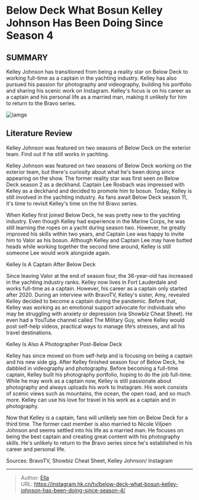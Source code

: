 # Below Deck What Bosun Kelley Johnson Has Been Doing Since Season 4


## SUMMARY 



  Kelley Johnson has transitioned from being a reality star on Below Deck to working full-time as a captain in the yachting industry.   Kelley has also pursued his passion for photography and videography, building his portfolio and sharing his scenic work on Instagram.   Kelley&#39;s focus is on his career as a captain and his personal life as a married man, making it unlikely for him to return to the Bravo series.  

![iamge](https://static1.srcdn.com/wordpress/wp-content/uploads/2023/12/below-deck_-what-bosun-kelley-johnson-has-been-doing-since-season-4.jpg)

## Literature Review
Kelley Johnson was featured on two seasons of Below Deck on the exterior team. Find out if he still works in yachting.




Kelley Johnson was featured on two seasons of Below Deck working on the exterior team, but there&#39;s curiosity about what he&#39;s been doing since appearing on the show. The former reality star was first seen on Below Deck season 2 as a deckhand. Captain Lee Rosbach was impressed with Kelley as a deckhand and decided to promote him to bosun. Today, Kelley is still involved in the yachting industry. As fans await Below Deck season 11, it&#39;s time to revisit Kelley&#39;s time on the hit Bravo series.




When Kelley first joined Below Deck, he was pretty new to the yachting industry. Even though Kelley had experience in the Marine Corps, he was still learning the ropes on a yacht during season two. However, he greatly improved his skills within two years, and Captain Lee was happy to invite him to Valor as his bosun. Although Kelley and Captain Lee may have butted heads while working together the second time around, Kelley is still someone Lee would work alongside again.


 Kelley Is A Captain After Below Deck 

 

Since leaving Valor at the end of season four, the 36-year-old has increased in the yachting industry ranks. Kelley now lives in Fort Lauderdale and works full-time as a captain. However, his career as a captain only started after 2020. During an interview with BravoTV, Kelley&#39;s sister, Amy, revealed Kelley decided to become a captain during the pandemic. Before that, Kelley was working as an emotional support advocate for individuals who may be struggling with anxiety or depression (via Showbiz Cheat Sheet). He even had a YouTube channel called The Military Guy, where Kelley would post self-help videos, practical ways to manage life’s stresses, and all his travel destinations.






 Kelley Is Also A Photographer Post-Below Deck 

 

Kelley has since moved on from self-help and is focusing on being a captain and his new side gig. After Kelley finished season four of Below Deck, he dabbled in videography and photography. Before becoming a full-time captain, Kelley built his photography portfolio, hoping to do the job full-time. While he may work as a captain now, Kelley is still passionate about photography and always uploads his work to Instagram. His work consists of scenic views such as mountains, the ocean, the open road, and so much more. Kelley can use his love for travel in his work as a captain and in photography.

Now that Kelley is a captain, fans will unlikely see him on Below Deck for a third time. The former cast member is also married to Nicole Viljoen Johnson and seems settled into his life as a married man. He focuses on being the best captain and creating great content with his photography skills. He&#39;s unlikely to return to the Bravo series since he&#39;s established in his career and personal life.




Sources: BravoTV, Showbiz Cheat Sheet, Kelley Johnson/ Instagram



---

> Author: [Ella](https://instagram.hk.cn/)  
> URL: https://instagram.hk.cn/tv/below-deck-what-bosun-kelley-johnson-has-been-doing-since-season-4/  

